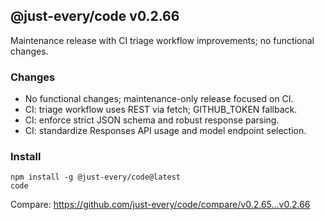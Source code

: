 ## @just-every/code v0.2.66

Maintenance release with CI triage workflow improvements; no functional changes.

### Changes

- No functional changes; maintenance-only release focused on CI.
- CI: triage workflow uses REST via fetch; GITHUB_TOKEN fallback.
- CI: enforce strict JSON schema and robust response parsing.
- CI: standardize Responses API usage and model endpoint selection.

### Install

```
npm install -g @just-every/code@latest
code
```

Compare: https://github.com/just-every/code/compare/v0.2.65...v0.2.66
